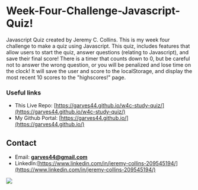 # Week-Four-Challenge-Javascript-Quiz!

Javascript Quiz created by Jeremy C. Collins. This is my week four challenge to make a quiz using Javascript. This quiz, includes features that allow users to start the quiz, answer questions (relating to Javascript), and save their final score! There is a timer that counts down to 0, but be careful not to answer the wrong question, or you  will be penalized and lose time on the clock! It will save the user and score to the localStorage, and display the most recent 10 scores to the "highscores!" page.

### Useful links
* This Live Repo: [https://garves44.github.io/w4c-study-quiz/](https://garves44.github.io/w4c-study-quiz/)
* My Github Portal: [https://garves44.github.io/](https://garves44.github.io/)

## Contact
* Email: **garves44@gmail.com**
* LinkedIn:[https://www.linkedin.com/in/jeremy-collins-209545194/](https://www.linkedin.com/in/jeremy-collins-209545194/) 

![](assets/images/javascript-quiz.jpg)